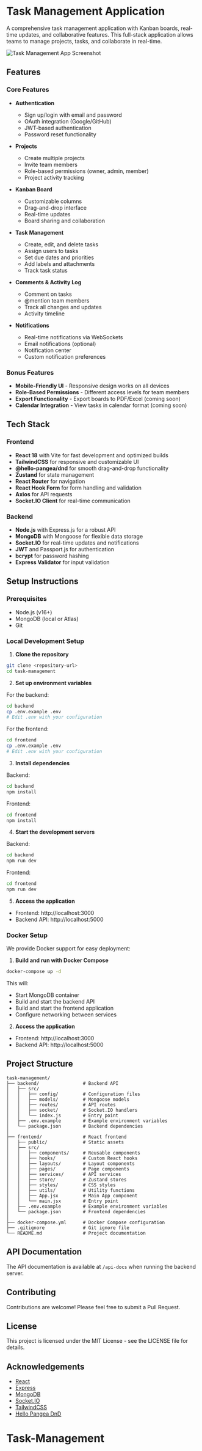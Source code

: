 # Task Management Application

A comprehensive task management application with Kanban boards, real-time updates, and collaborative features. This full-stack application allows teams to manage projects, tasks, and collaborate in real-time.

![Task Management App Screenshot](https://via.placeholder.com/800x450.png?text=Task+Management+App)

## Features

### Core Features
- **Authentication** 
  - Sign up/login with email and password
  - OAuth integration (Google/GitHub)
  - JWT-based authentication
  - Password reset functionality

- **Projects** 
  - Create multiple projects
  - Invite team members
  - Role-based permissions (owner, admin, member)
  - Project activity tracking

- **Kanban Board** 
  - Customizable columns
  - Drag-and-drop interface
  - Real-time updates
  - Board sharing and collaboration

- **Task Management** 
  - Create, edit, and delete tasks
  - Assign users to tasks
  - Set due dates and priorities
  - Add labels and attachments
  - Track task status

- **Comments & Activity Log** 
  - Comment on tasks
  - @mention team members
  - Track all changes and updates
  - Activity timeline

- **Notifications** 
  - Real-time notifications via WebSockets
  - Email notifications (optional)
  - Notification center
  - Custom notification preferences

### Bonus Features
- **Mobile-Friendly UI** - Responsive design works on all devices
- **Role-Based Permissions** - Different access levels for team members
- **Export Functionality** - Export boards to PDF/Excel (coming soon)
- **Calendar Integration** - View tasks in calendar format (coming soon)

## Tech Stack

### Frontend
- **React 18** with Vite for fast development and optimized builds
- **TailwindCSS** for responsive and customizable UI
- **@hello-pangea/dnd** for smooth drag-and-drop functionality
- **Zustand** for state management
- **React Router** for navigation
- **React Hook Form** for form handling and validation
- **Axios** for API requests
- **Socket.IO Client** for real-time communication

### Backend
- **Node.js** with Express.js for a robust API
- **MongoDB** with Mongoose for flexible data storage
- **Socket.IO** for real-time updates and notifications
- **JWT** and Passport.js for authentication
- **bcrypt** for password hashing
- **Express Validator** for input validation

## Setup Instructions

### Prerequisites
- Node.js (v16+)
- MongoDB (local or Atlas)
- Git

### Local Development Setup

1. **Clone the repository**
```bash
git clone <repository-url>
cd task-management
```

2. **Set up environment variables**

For the backend:
```bash
cd backend
cp .env.example .env
# Edit .env with your configuration
```

For the frontend:
```bash
cd frontend
cp .env.example .env
# Edit .env with your configuration
```

3. **Install dependencies**

Backend:
```bash
cd backend
npm install
```

Frontend:
```bash
cd frontend
npm install
```

4. **Start the development servers**

Backend:
```bash
cd backend
npm run dev
```

Frontend:
```bash
cd frontend
npm run dev
```

5. **Access the application**
- Frontend: http://localhost:3000
- Backend API: http://localhost:5000

### Docker Setup

We provide Docker support for easy deployment:

1. **Build and run with Docker Compose**
```bash
docker-compose up -d
```

This will:
- Start MongoDB container
- Build and start the backend API
- Build and start the frontend application
- Configure networking between services

2. **Access the application**
- Frontend: http://localhost:3000
- Backend API: http://localhost:5000

## Project Structure

```
task-management/
├── backend/                # Backend API
│   ├── src/
│   │   ├── config/         # Configuration files
│   │   ├── models/         # Mongoose models
│   │   ├── routes/         # API routes
│   │   ├── socket/         # Socket.IO handlers
│   │   └── index.js        # Entry point
│   ├── .env.example        # Example environment variables
│   └── package.json        # Backend dependencies
│
├── frontend/               # React frontend
│   ├── public/             # Static assets
│   ├── src/
│   │   ├── components/     # Reusable components
│   │   ├── hooks/          # Custom React hooks
│   │   ├── layouts/        # Layout components
│   │   ├── pages/          # Page components
│   │   ├── services/       # API services
│   │   ├── store/          # Zustand stores
│   │   ├── styles/         # CSS styles
│   │   ├── utils/          # Utility functions
│   │   ├── App.jsx         # Main App component
│   │   └── main.jsx        # Entry point
│   ├── .env.example        # Example environment variables
│   └── package.json        # Frontend dependencies
│
├── docker-compose.yml      # Docker Compose configuration
├── .gitignore              # Git ignore file
└── README.md               # Project documentation
```

## API Documentation

The API documentation is available at `/api-docs` when running the backend server.

## Contributing

Contributions are welcome! Please feel free to submit a Pull Request.

## License

This project is licensed under the MIT License - see the LICENSE file for details.

## Acknowledgements

- [React](https://reactjs.org/)
- [Express](https://expressjs.com/)
- [MongoDB](https://www.mongodb.com/)
- [Socket.IO](https://socket.io/)
- [TailwindCSS](https://tailwindcss.com/)
- [Hello Pangea DnD](https://github.com/hello-pangea/dnd)
# Task-Management
